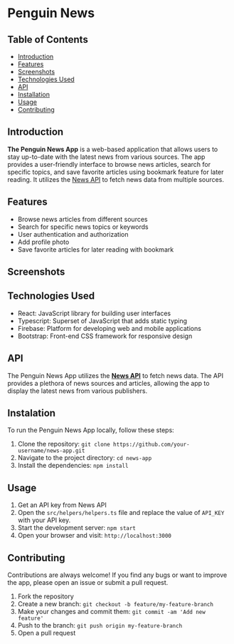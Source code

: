 # Penguin News

## Table of Contents

- [Introduction](#introduction)
- [Features](#features)
- [Screenshots](#screenshots)
- [Technologies Used](#technologies)
- [API](#api)
- [Installation](#installation)
- [Usage](#usage)
- [Contributing](#contributing)

<a name="introduction"/>

## Introduction

**The Penguin News App** is a web-based application that allows users to stay up-to-date with the latest news from various sources. The app provides a user-friendly interface to browse news articles, search for specific topics, and save favorite articles using bookmark feature for later reading. It utilizes the [News API](https://newsapi.org/) to fetch news data from multiple sources.

<a name="features"/>

## Features

- Browse news articles from different sources
- Search for specific news topics or keywords
- User authentication and authorization
- Add profile photo
- Save favorite articles for later reading with bookmark 

<a name="screenshots"/>

## Screenshots

<a name="technologies"/>

## Technologies Used

- React: JavaScript library for building user interfaces
- Typescript: Superset of JavaScript that adds static typing
- Firebase: Platform for developing web and mobile applications
- Bootstrap: Front-end CSS framework for responsive design

<a name="api"/>

## API

The Penguin News App utilizes the [**News API**](https://newsapi.org/) to fetch news data. The API provides a plethora of news sources and articles, allowing the app to display the latest news from various publishers.

<a name="installation"/>

## Instalation

To run the Penguin News App locally, follow these steps:

1. Clone the repository: `git clone https://github.com/your-username/news-app.git`
2. Navigate to the project directory: `cd news-app`
3. Install the dependencies: `npm install`

<a name="usage"/>

## Usage

1. Get an API key from News API 
2. Open the `src/helpers/helpers.ts` file and replace the value of `API_KEY` with your API key.
3. Start the development server: `npm start`
4. Open your browser and visit: `http://localhost:3000`

<a name="contributing"/>

## Contributing

Contributions are always welcome! If you find any bugs or want to improve the app, please open an issue or submit a pull request.

1. Fork the repository
2. Create a new branch: `git checkout -b feature/my-feature-branch`
3. Make your changes and commit them: `git commit -am 'Add new feature'`
4. Push to the branch: `git push origin my-feature-branch`
5. Open a pull request
